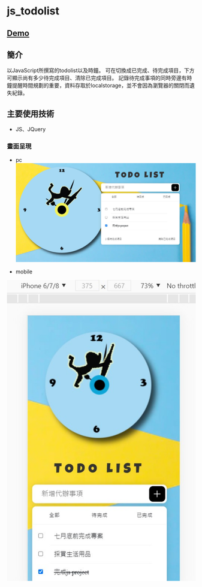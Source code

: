 # js_todolist


## [Demo](https://a120220ms25.github.io/js_todolist/)


## 簡介
以JavaScript所撰寫的todolist以及時鐘。
可在切換成已完成、待完成項目，下方可顯示尚有多少待完成項目、清除已完成項目。
記錄待完成事項的同時旁邊有時鐘提醒時間規劃的重要，資料存取於localstorage，並不會因為瀏覽器的關閉而遺失紀錄。

## 主要使用技術
* JS、JQuery

### 畫面呈現
* pc
![image](https://github.com/a120220ms25/js_todolist/blob/master/images/pc.jpg?raw=true)


* mobile

![image](https://github.com/a120220ms25/js_todolist/blob/master/images/mobile.jpg?raw=true)
